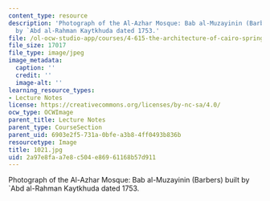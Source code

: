 ```yaml
---
content_type: resource
description: 'Photograph of the Al-Azhar Mosque: Bab al-Muzayinin (Barbers) built
  by `Abd al-Rahman Kaytkhuda dated 1753.'
file: /ol-ocw-studio-app/courses/4-615-the-architecture-of-cairo-spring-2002/2a97e8faa7e8c504e86961168b57d911_1021.jpg
file_size: 17017
file_type: image/jpeg
image_metadata:
  caption: ''
  credit: ''
  image-alt: ''
learning_resource_types:
- Lecture Notes
license: https://creativecommons.org/licenses/by-nc-sa/4.0/
ocw_type: OCWImage
parent_title: Lecture Notes
parent_type: CourseSection
parent_uid: 6903e2f5-731a-0bfe-a3b8-4ff0493b836b
resourcetype: Image
title: 1021.jpg
uid: 2a97e8fa-a7e8-c504-e869-61168b57d911
---
```

Photograph of the Al-Azhar Mosque: Bab al-Muzayinin (Barbers) built by `Abd al-Rahman Kaytkhuda dated 1753.